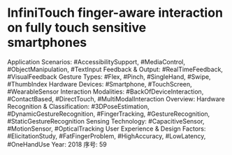 # InfiniTouch finger-aware interaction on fully touch sensitive smartphones

Application Scenarios: #AccessibilitySupport, #MediaControl, #ObjectManipulation, #TextInput
Feedback & Output: #RealTimeFeedback, #VisualFeedback
Gesture Types: #Flex, #Pinch, #SingleHand, #Swipe, #ThumbIndex
Hardware Devices: #Smartphone, #TouchScreen, #WearableSensor
Interaction Modalities: #BackOfDeviceInteraction, #ContactBased, #DirectTouch, #MultiModalInteraction
Overview: Hardware
Recognition & Classification: #3DPoseEstimation, #DynamicGestureRecognition, #FingerTracking, #GestureRecognition, #StaticGestureRecognition
Sensing Technology: #CapacitiveSensor, #MotionSensor, #OpticalTracking
User Experience & Design Factors: #ElicitationStudy, #FatFingerProblem, #HighAccuracy, #LowLatency, #OneHandUse
Year: 2018
序号: 59